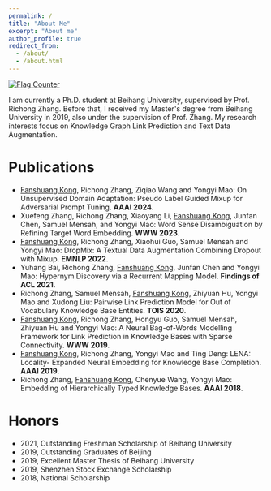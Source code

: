 ```yaml
---
permalink: /
title: "About Me"
excerpt: "About me"
author_profile: true
redirect_from: 
  - /about/
  - /about.html
---
```



<a href="https://info.flagcounter.com/WtcO"><img src="https://s11.flagcounter.com/count2/WtcO/bg_FFFFFF/txt_000000/border_CCCCCC/columns_2/maxflags_10/viewers_0/labels_0/pageviews_0/flags_0/percent_0/" alt="Flag Counter" border="0"></a>

I am currently a Ph.D. student at Beihang University, supervised by Prof. Richong Zhang. Before that, I received my Master's degree from Beihang University in 2019, also under the supervision of Prof. Zhang. My research interests focus on Knowledge Graph Link Prediction and Text Data Augmentation.

Publications
======
- <u>Fanshuang Kong</u>, Richong Zhang, Ziqiao Wang and Yongyi Mao: On Unsupervised Domain Adaptation: Pseudo Label Guided Mixup for Adversarial Prompt Tuning. **AAAI 2024**.
- Xuefeng Zhang, Richong Zhang, Xiaoyang Li, <u>Fanshuang Kong</u>, Junfan Chen, Samuel Mensah, and Yongyi Mao: Word Sense Disambiguation by Refining Target Word Embedding. **WWW 2023**.
- <u>Fanshuang Kong</u>, Richong Zhang, Xiaohui Guo, Samuel Mensah and Yongyi Mao: DropMix: A Textual Data Augmentation Combining Dropout with Mixup. **EMNLP 2022**.
- Yuhang Bai, Richong Zhang, <u>Fanshuang Kong</u>, Junfan Chen and Yongyi Mao: Hypernym Discovery via a Recurrent Mapping Model. **Findings of ACL 2021**.
- Richong Zhang, Samuel Mensah, <u>Fanshuang Kong</u>, Zhiyuan Hu, Yongyi Mao and Xudong Liu: Pairwise Link Prediction Model for Out of Vocabulary Knowledge Base Entities. **TOIS 2020**.
- <u>Fanshuang Kong</u>, Richong Zhang, Hongyu Guo, Samuel Mensah, Zhiyuan Hu and Yongyi Mao: A Neural Bag-of-Words Modelling Framework for Link Prediction in Knowledge Bases with Sparse Connectivity. **WWW 2019**.
- <u>Fanshuang Kong</u>, Richong Zhang, Yongyi Mao and Ting Deng: LENA: Locality- Expanded Neural Embedding for Knowledge Base Completion. **AAAI 2019**.
- Richong Zhang, <u>Fanshuang Kong</u>, Chenyue Wang, Yongyi Mao: Embedding of Hierarchically Typed Knowledge Bases. **AAAI 2018**.


Honors
======
- 2021, Outstanding Freshman Scholarship of Beihang University
- 2019, Outstanding Graduates of Beijing
- 2019, Excellent Master Thesis of Beihang University
- 2019, Shenzhen Stock Exchange Scholarship
- 2018, National Scholarship

